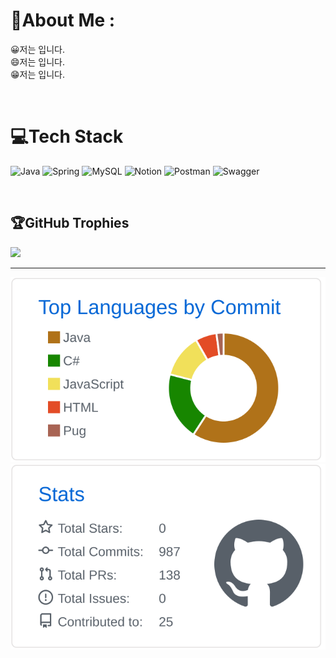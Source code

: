 # 💫About Me :
😀저는 입니다.  
😄저는 입니다.  
😁저는 입니다.  

<br/>

# 💻Tech Stack
![Java](https://img.shields.io/badge/java-%23ED8B00.svg?style=for-the-badge&logo=java&logoColor=white) ![Spring](https://img.shields.io/badge/spring-%236DB33F.svg?style=for-the-badge&logo=spring&logoColor=white) ![MySQL](https://img.shields.io/badge/mysql-%2300f.svg?style=for-the-badge&logo=mysql&logoColor=white) ![Notion](https://img.shields.io/badge/Notion-%23000000.svg?style=for-the-badge&logo=notion&logoColor=white) ![Postman](https://img.shields.io/badge/Postman-FF6C37?style=for-the-badge&logo=postman&logoColor=white) ![Swagger](https://img.shields.io/badge/-Swagger-%23Clojure?style=for-the-badge&logo=swagger&logoColor=white)

<br/>

## 🏆GitHub Trophies
![](https://github-profile-trophy.vercel.app/?username=yarogono&theme=monokai&no-frame=true&no-bg=false&margin-w=4)

----- 

[![](https://raw.githubusercontent.com/yarogono/yarogono/main/profile-summary-card-output/github/2-most-commit-language.svg)](https://github.com/vn7n24fzkq/github-profile-summary-cards)
[![](https://raw.githubusercontent.com/yarogono/yarogono/main/profile-summary-card-output/github/3-stats.svg)](https://github.com/vn7n24fzkq/github-profile-summary-cards)
